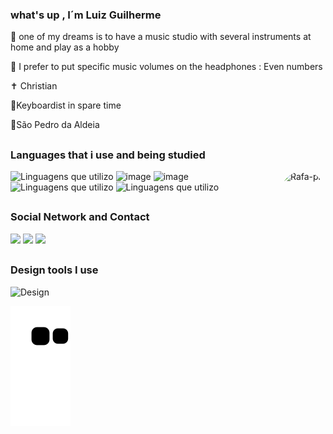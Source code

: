 ### what's up , I´m  Luiz Guilherme 

🤗 one of my dreams is to have a music studio with several instruments at home and play as a hobby

🎵 I prefer to put specific music volumes on the headphones : Even numbers

✝ Christian

🎹Keyboardist in spare time

📍São Pedro da Aldeia




##
  ### Languages that i use and being studied

<img align="right" alt="Rafa-pic" height="150" style="border-radius:50px;" src="https://cdn.discordapp.com/attachments/957369501333196840/1003054970138001478/Design_sem_nome_4.gif">


  ![Linguagens que utilizo](https://img.shields.io/badge/C%2B%2B-00599C?style=for-the-badge&logo=c%2B%2B&logoColor=white)
  ![image](https://img.shields.io/badge/HTML-239120?style=for-the-badge&logo=html5&logoColor=white)
  ![image](https://img.shields.io/badge/CSS-239120?&style=for-the-badge&logo=css3&logoColor=white)
  ![Linguagens que utilizo](https://img.shields.io/badge/Java-F7DF1E?style=for-the-badge&logo=javascript&logoColor=black)
  ![Linguagens que utilizo](https://img.shields.io/badge/Python-3776AB?style=for-the-badge&logo=python&logoColor=white)
  
  
  
##
  ### Social Network and Contact
  <div>
     <a href="https://instagram.com/luiz_guilh3rme" target="_blank"><img src="https://img.shields.io/badge/-Instagram-%23E4405F?style=for-the-badge&logo=instagram&logoColor=white" target="_blank"></a>
    <a href = "mailto:luizguilhermecb99@gmail.com"><img src="https://img.shields.io/badge/-Gmail-%23333?style=for-the-badge&logo=gmail&logoColor=white" target="_blank"></a>
  <a href="https://www.linkedin.com/in/luiz-guilherme-a7805220a" target="_blank"><img src="https://img.shields.io/badge/-LinkedIn-%230077B5?style=for-the-badge&logo=linkedin&logoColor=white" target="_blank"></a>    
   
  </div>
  
##
  ### Design tools I use
        
   ![Design](https://aleen42.github.io/badges/src/photoshop.svg)
    
    
  
  
    
  ![Snake animation](https://github.com/LuizGuilhermecb99/LuizGuilhermecb99/blob/output/github-contribution-grid-snake.svg)
    
  
     
   
  


